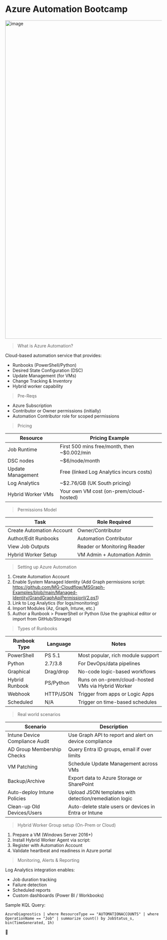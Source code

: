 # Azure Automation Bootcamp
<img width="1024" height="1024" alt="image" src="https://github.com/user-attachments/assets/1d1bfe14-d274-498c-aba6-a3d65a04a45f" />

>What is Azure Automation?

Cloud-based automation service that provides:

- Runbooks (PowerShell/Python)
- Desired State Configuration (DSC)
- Update Management (for VMs)
- Change Tracking & Inventory
- Hybrid worker capability

>Pre-Reqs

- Azure Subscription
- Contributor or Owner permissions (initially)
- Automation Contributor role for scoped permissions

>Pricing

| Resource          | Pricing Example                               |
| ----------------- | --------------------------------------------- |
| Job Runtime       | First 500 mins free/month, then \~\$0.002/min |
| DSC nodes         | \~\$6/node/month                              |
| Update Management | Free (linked Log Analytics incurs costs)      |
| Log Analytics     | \~\$2.76/GB (UK South pricing)                |
| Hybrid Worker VMs | Your own VM cost (on-prem/cloud-hosted)       |

>Permissions Model

| Task                      | Role Required               |
| ------------------------- | --------------------------- |
| Create Automation Account | Owner/Contributor           |
| Author/Edit Runbooks      | Automation Contributor      |
| View Job Outputs          | Reader or Monitoring Reader |
| Hybrid Worker Setup       | VM Admin + Automation Admin |

>Setting up Azure Automation

1. Create Automation Account
2. Enable System Managed Identity (Add Graph permissions script: https://github.com/MG-Cloudflow/MSGraph-Examples/blob/main/Managed-Identity/GrandGraphApiPermissionV2.ps1)
3. Link to Log Analytics (for logs/monitoring)
4. Import Modules (Az, Graph, Intune, etc.)
5. Author a Runbook > PowerShell or Python (Use the graphical editor or import from GitHub/Storage)

>Types of Runbooks

| Runbook Type   | Language  | Notes                                              |
| -------------- | --------- | -------------------------------------------------- |
| PowerShell     | PS 5.1    | Most popular, rich module support                  |
| Python         | 2.7/3.8   | For DevOps/data pipelines                          |
| Graphical      | Drag/drop | No-code logic-based workflows                      |
| Hybrid Runbook | PS/Python | Runs on on-prem/cloud-hosted VMs via Hybrid Worker |
| Webhook        | HTTP/JSON | Trigger from apps or Logic Apps                    |
| Scheduled      | N/A       | Trigger on time-based schedules                    |

>Real world scenarios

| Scenario                       | Description                                            |
| ------------------------------ | ------------------------------------------------------ |
| Intune Device Compliance Audit | Use Graph API to report and alert on device compliance |
| AD Group Membership Checks     | Query Entra ID groups, email if over limits            |
| VM Patching                    | Schedule Update Management across VMs                  |
| Backup/Archive                 | Export data to Azure Storage or SharePoint             |
| Auto-deploy Intune Policies    | Upload JSON templates with detection/remediation logic |
| Clean-up Old Devices/Users     | Auto-delete stale users or devices in Entra or Intune  |

>Hybrid Worker Group setup (On-Prem or Cloud)

1. Prepare a VM (Windows Server 2016+)
2. Install Hybrid Worker Agent via script:
3. Register with Automation Account
4. Validate heartbeat and readiness in Azure portal

>Monitoring, Alerts & Reporting

Log Analytics integration enables:

- Job duration tracking
- Failure detection
- Scheduled reports
- Custom dashboards (Power BI / Workbooks)

Sample KQL Query:

`AzureDiagnostics
| where ResourceType == "AUTOMATIONACCOUNTS"
| where OperationName == "Job"
| summarize count() by JobStatus_s, bin(TimeGenerated, 1h)`

🥳
